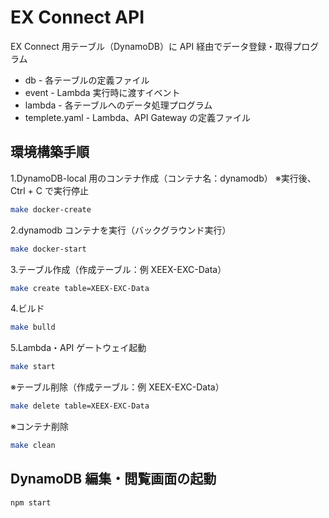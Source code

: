 # EX Connect API

EX Connect 用テーブル（DynamoDB）に API 経由でデータ登録・取得プログラム

- db - 各テーブルの定義ファイル
- event - Lambda 実行時に渡すイベント
- lambda - 各テーブルへのデータ処理プログラム
- templete.yaml - Lambda、API Gateway の定義ファイル

## 環境構築手順

1.DynamoDB-local 用のコンテナ作成（コンテナ名：dynamodb）
※実行後、Ctrl + C で実行停止

```bash
make docker-create
```

2.dynamodb コンテナを実行（バックグラウンド実行）

```bash
make docker-start
```

3.テーブル作成（作成テーブル：例 XEEX-EXC-Data）

```bash
make create table=XEEX-EXC-Data
```

4.ビルド

```bash
make bulld
```

5.Lambda・API ゲートウェイ起動

```bash
make start
```

※テーブル削除（作成テーブル：例 XEEX-EXC-Data）

```bash
make delete table=XEEX-EXC-Data
```

※コンテナ削除

```bash
make clean
```

## DynamoDB 編集・閲覧画面の起動

```bash
npm start
```

